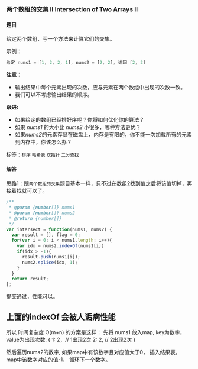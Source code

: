 ### 两个数组的交集 II Intersection of Two Arrays II  

#### 题目

给定两个数组，写一个方法来计算它们的交集。 

示例：

```javascript
给定 nums1 = [1, 2, 2, 1], nums2 = [2, 2], 返回 [2, 2]
```

**注意：**

-    输出结果中每个元素出现的次数，应与元素在两个数组中出现的次数一致。
-    我们可以不考虑输出结果的顺序。

**跟进:**

- 如果给定的数组已经排好序呢？你将如何优化你的算法？
- 如果 *nums1* 的大小比 *nums2* 小很多，哪种方法更优？
- 如果*nums2*的元素存储在磁盘上，内存是有限的，你不能一次加载所有的元素到内存中，你该怎么办？

标签：`排序` `哈希表` `双指针` `二分查找`

#### 解答

思路1：跟`两个数组的交集`题目基本一样，只不过在数组2找到值之后将该值切掉，再接着找就可以了。

```javascript
/**
 * @param {number[]} nums1
 * @param {number[]} nums2
 * @return {number[]}
 */
var intersect = function(nums1, nums2) {
  var result = [], flag = 0;
  for(var i = 0; i < nums1.length; i++){
    var idx = nums2.indexOf(nums1[i])
    if(idx > -1){
      result.push(nums1[i]);
      nums2.splice(idx, 1);
    }
  }
  return result;
};
```

提交通过，性能可以。

## 上面的indexOf 会被人诟病性能
所以 时间复杂度 O(m+n) 的方案是这样：
先将 nums1 放入map, key为数字，value为出现次数:
{
  1: 2，// 1出现2次
  2: 2, // 2出现2次
}

然后遍历nums2的数字,
如果map中有该数字且对应值大于0，
插入结果表，
map中该数字对应的值-1，
循环下一个数字。









